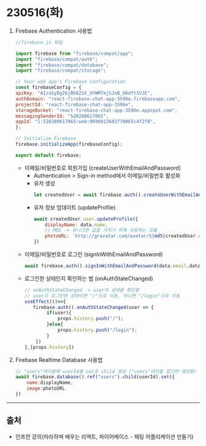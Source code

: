 # 230516(화)

1. Firebase Authentication 사용법
    ```javascript
    //firebase.js 파일

    import firebase from "firebase/compat/app";
    import "firebase/compat/auth";
    import "firebase/compat/database";
    import "firebase/compat/storage";

    // Your web app's Firebase configuration
    const firebaseConfig = {
    apiKey: "AIzaSyDg2bjBh82SX_UYWM7mjSJxB_O6dYtSVJE",
    authDomain: "react-firebase-chat-app-3596e.firebaseapp.com",
    projectId: "react-firebase-chat-app-3596e",
    storageBucket: "react-firebase-chat-app-3596e.appspot.com",
    messagingSenderId: "520280617065",
    appId: "1:520280617065:web:9690013602770065c4f2f8",
    };

    // Initialize Firebase
    firebase.initializeApp(firebaseConfig);

    export default firebase;
    ```
    - 이메일/비밀번호로 회원가입 (createUserWithEmailAndPassword)
        - Authentication > Sign-in method에서 이메일/비밀번호 활성화
        - 유저 생성
            ```javascript
            let createdUser = await firebase.auth().createUserWithEmailAndPassword(data.email, data.password)
            ```
        - 유저 정보 업데이트 (updateProfile)
            ```javascript
            await createdUser.user.updateProfile({
                displayName: data.name,
                // MD5 -> 유니크한 값을 가지기 위해 사용하는 모듈
                photoURL: `http://gravatar.com/avatar/${md5(createdUser.user.email)}?d=identicon`
            })
            ```
    - 이메일/비밀번호로 로그인 (signInWithEmailAndPassword)
        ```javascript
        await firebase.auth().signInWithEmailAndPassword(data.email,data.password)
        ```
    - 로그인한 상태인지 확인하는 법 (onAuthStateChanged)
        ```javascript
        // onAuthStateChanged -> user의 상태를 확인함
        // user가 로그인한 상태이면 "/"으로 이동, 아니면 "/login"으로 이동
        useEffect(()=>{
           firebase.auth().onAuthStateChanged(user => {
                if(user){
                    props.history.push("/");
                }else{
                    props.history.push("/login");
                }
            }) 
        },[props.history])
        ```
2. Firebase Realtime Database 사용법
    ```javascript
    // "users"테이블에 userId를 col로 child 생성 ("users"테이블 없으면 생성함)
    await firebase.database().ref("users").child(userId).set({
        name:displayName,
        image:photoURL
    })
    ```

---
## 출처
- 인프런 강의(따라하며 배우는 리액트, 파이어베이스 - 채팅 어플리케이션 만들기)